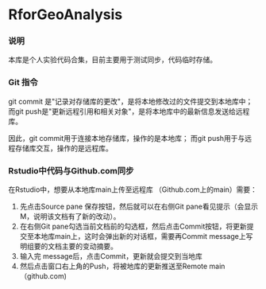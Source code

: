 # RforGeoAnalysis

### 说明

本库是个人实验代码合集，目前主要用于测试同步，代码临时存储。

### Git 指令

git commit 是"记录对存储库的更改"，是将本地修改过的文件提交到本地库中； 而git push是"更新远程引用和相关对象"，是将本地库中的最新信息发送给远程库。

因此，git commit用于连接本地存储库，操作的是本地库； 而git push用于与远程存储库交互，操作的是远程库。

### Rstudio中代码与Github.com同步

在Rstudio中，想要从本地库main上传至远程库 （Github.com上的main）需要：

1.  先点击Source pane 保存按钮，然后就可以在右侧Git pane看见提示（会显示M，说明该文档有了新的改动）。
2.  在右侧Git pane勾选当前文档前的勾选框，然后点击Commit按钮，将更新提交至本地库main上，这时会弹出新的对话框，需要再Commit message上写明组要的文档主要的变动摘要。
3.  输入完 message后，点击Commit，更新就会提交到当地库
4.  然后点击窗口右上角的Push，将被地库的更新推送至Remote main （github.com)
